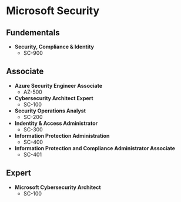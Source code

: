 # Microsoft Security

## Fundementals
- **Security, Compliance & Identity**
  - SC-900

## Associate
- **Azure Security Engineer Associate**
  - AZ-500
- **Cybersecurity Architect Expert**
  - SC-100
- **Security Operations Analyst**
  - SC-200
- **Indentity & Access Administrator**
  - SC-300
- **Information Protection Administration**
  - SC-400
- **Information Protection and Compliance Administrator Associate**
  - SC-401

## Expert
- **Microsoft Cybersecurity Architect**
  - SC-100
